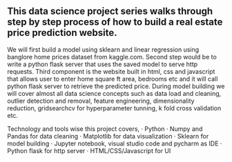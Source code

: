 <h2>This data science project series walks through step by step process of how to build a real estate price prediction website. </h2>

We will first build a model using sklearn and linear regression using banglore home prices dataset from kaggle.com. 
Second step would be to write a python flask server that uses the saved model to serve http requests. 
Third component is the website built in html, css and javascript that allows user to enter home square ft area, bedrooms etc and it will call python flask server to retrieve the predicted price. 
During model building we will cover almost all data science concepts such as data load and cleaning, outlier detection and removal, feature engineering, dimensionality reduction, gridsearchcv for hyperparameter tunning, k fold cross validation etc. 

Technology and tools wise this project covers,
· Python
· Numpy and Pandas for data cleaning
· Matplotlib for data visualization
· Sklearn for model building
· Jupyter notebook, visual studio code and pycharm as IDE
· Python flask for http server
· HTML/CSS/Javascript for UI
